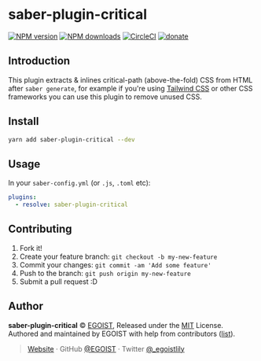 # saber-plugin-critical

[![NPM version](https://badgen.net/npm/v/saber-plugin-critical)](https://npmjs.com/package/saber-plugin-critical) [![NPM downloads](https://badgen.net/npm/dm/saber-plugin-critical)](https://npmjs.com/package/saber-plugin-critical) [![CircleCI](https://badgen.net/circleci/github/egoist/saber-plugin-critical/master)](https://circleci.com/gh/egoist/saber-plugin-critical/tree/master) [![donate](https://badgen.net/badge/support%20me/donate/ff69b4)](https://patreon.com/egoist)

## Introduction

This plugin extracts & inlines critical-path (above-the-fold) CSS from HTML after `saber generate`, for example if you're using [Tailwind CSS](https://tailwindcss.com) or other CSS frameworks you can use this plugin to remove unused CSS.

## Install

```bash
yarn add saber-plugin-critical --dev
```

## Usage

In your `saber-config.yml` (or `.js`, `.toml` etc):

```yml
plugins:
  - resolve: saber-plugin-critical
```

## Contributing

1. Fork it!
2. Create your feature branch: `git checkout -b my-new-feature`
3. Commit your changes: `git commit -am 'Add some feature'`
4. Push to the branch: `git push origin my-new-feature`
5. Submit a pull request :D

## Author

**saber-plugin-critical** © [EGOIST](https://github.com/egoist), Released under the [MIT](./LICENSE) License.<br>
Authored and maintained by EGOIST with help from contributors ([list](https://github.com/egoist/saber-plugin-critical/contributors)).

> [Website](https://egoist.sh) · GitHub [@EGOIST](https://github.com/egoist) · Twitter [@\_egoistlily](https://twitter.com/_egoistlily)
